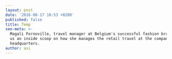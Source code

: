 ```yaml
---
layout: post
date: '2016-08-17 10:53 +0200'
published: false
title: Temp
seo-meta: >-
  Magali Fornoville, travel manager at Belgium's successful fashion brand gives
  us an inside scoop on how she manages the retail travel at the company's
  headquarters.
author: avi
---
```

